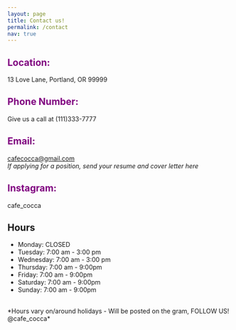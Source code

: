 ```yaml
---
layout: page
title: Contact us!
permalink: /contact
nav: true
---
```


## <span style="color:purple">Location:</span>
13 Love Lane, Portland, OR 99999
## <span style="color:purple">Phone Number:</span>
Give us a call at (111)333-7777
## <span style="color:purple">Email:</span>
cafecocca@gmail.com
<br>
*If applying for a position, send your resume and cover letter here*
## <span style="color:purple">Instagram:</span>
cafe_cocca

## Hours
- Monday: CLOSED
- Tuesday: 7:00 am - 3:00 pm
- Wednesday: 7:00 am - 3:00 pm
- Thursday: 7:00 am - 9:00pm
- Friday: 7:00 am - 9:00pm
- Saturday: 7:00 am - 9:00pm
- Sunday: 7:00 am - 9:00pm
<br>
*Hours vary on/around holidays - Will be posted on the gram, FOLLOW US! @cafe_cocca*

